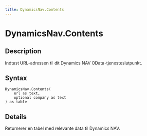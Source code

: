 ```yaml
---
title: DynamicsNav.Contents
---
```


# DynamicsNav.Contents


## Description

Indtast URL-adressen til dit Dynamics NAV OData-tjenesteslutpunkt.


## Syntax

```powerquery
DynamicsNav.Contents(
    url as text,
    optional company as text
) as table
```


## Details

Returnerer en tabel med relevante data til Dynamics NAV. 


